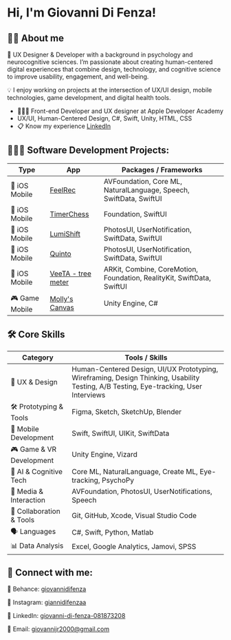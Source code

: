 <h1>Hi, I'm Giovanni Di Fenza!</h1>

<h2>🙋🏼 About me</h2>
<p>
  🎨 UX Designer & Developer with a background in psychology and neurocognitive sciences.
  I’m passionate about creating human-centered digital experiences that combine design, technology, and cognitive science to improve usability, engagement, and well-being.

  💡 I enjoy working on projects at the intersection of UX/UI design, mobile technologies, game development, and digital health tools.
</p>
<ul>
  <li>🧑🏼‍💻 Front-end Developer and UX designer at Apple Developer Academy</li>
  <li>UX/UI, Human-Centered Design, C#, Swift, Unity, HTML, CSS</b></li>
  <li>📋 Know my experience <a href="https://www.linkedin.com/in/giovanni-di-fenza-081873208/" target="_blank">LinkedIn</a></li>
</ul>

<h2>🧑🏼‍💻 Software Development Projects:</h2>

<table>
  <thead>
    <tr>
      <th>Type</th>
      <th>App</th>
      <th>Packages / Frameworks</th>
    </tr>
  </thead>
  <tbody>
    <tr>
      <td>📱 iOS Mobile</td>
      <td><a href="https://github.com/Orso-bit/FeelRec" target="_blank">FeelRec</a></td>
      <td>AVFoundation, Core ML, NaturalLanguage, Speech, SwiftData, SwiftUI</td>
    </tr>
    <tr>
      <td>📱 iOS Mobile</td>
      <td><a href="https://github.com/Orso-bit/TimerChess/tree/main" target="_blank">TimerChess</a></td>
      <td>Foundation, SwiftUI</td>
    </tr>
    <tr>
      <td>📱 iOS Mobile</td>
      <td><a href="https://github.com/Mamba2301/ImpostorSyndromeAl_final/tree/main" target="_blank">LumiShift</a></td>
      <td>PhotosUI, UserNotification, SwiftData, SwiftUI</td>
    </tr>
    <tr>
      <td>📱 iOS Mobile</td>
      <td><a href="https://github.com/Orso-bit/Quinto" target="_blank">Quinto</a></td>
      <td>PhotosUI, UserNotification, SwiftData, SwiftUI</td>
    </tr>
    <tr>
      <td>📱 iOS Mobile</td>
      <td><a href="https://github.com/Orso-bit/VeeTa" target="_blank">VeeTA - tree meter</a></td>
      <td>ARKit, Combine, CoreMotion, Foundation, RealityKit, SwiftData, SwiftUI</td>
    </tr>
    <tr>
      <td>🎮 Game Mobile</td>
      <td><a href="https://github.com/Githubense/Molly" target="_blank">Molly's Canvas</a></td>
      <td>Unity Engine, C#</td>
    </tr>
  </tbody>
</table>

 
<h2>🛠️ Core Skills</h2>

<table>
  <thead>
    <tr>
      <th>Category</th>
      <th>Tools / Skills</th>
    </tr>
  </thead>
  <tbody>
    <tr>
      <td>🎨 UX & Design</td>
      <td>Human-Centered Design, UI/UX Prototyping, Wireframing, Design Thinking, Usability Testing, A/B Testing, Eye-tracking, User Interviews</td>
    </tr>
    <tr>
      <td>🛠️ Prototyping & Tools</td>
      <td>Figma, Sketch, SketchUp, Blender</td>
    </tr>
    <tr>
      <td>📱 Mobile Development</td>
      <td>Swift, SwiftUI, UIKit, SwiftData</td>
    </tr>
    <tr>
      <td>🎮 Game & VR Development</td>
      <td>Unity Engine, Vizard</td>
    </tr>
    <tr>
      <td>🤖 AI & Cognitive Tech</td>
      <td>Core ML, NaturalLanguage, Create ML, Eye-tracking, PsychoPy</td>
    </tr>
    <tr>
      <td>🎥 Media & Interaction</td>
      <td>AVFoundation, PhotosUI, UserNotifications, Speech</td>
    </tr>
    <tr>
      <td>🤝 Collaboration & Tools</td>
      <td>Git, GitHub, Xcode, Visual Studio Code</td>
    </tr>
    <tr>
      <td>🗣️ Languages</td>
      <td>C#, Swift, Python, Matlab</td>
    </tr>
    <tr>
      <td>📊 Data Analysis</td>
      <td>Excel, Google Analytics, Jamovi, SPSS</td>
    </tr>
  </tbody>
</table>

<h2> 🤳 Connect with me:</h2>

<p>🎨 Behance: <a href="https://www.behance.net/giovannidifenza" target="_blank">giovannidifenza</a></p>
<p>📸 Instagram: <a href="https://www.instagram.com/giannidifenzaa/" target="_blank">giannidifenzaa</a></p>
<p>💼 LinkedIn: <a href="https://www.linkedin.com/in/giovanni-di-fenza-081873208/" target="_blank">giovanni-di-fenza-081873208</a></p>
<p>📧 Email: <a href="mailto:giovannijr2000@gmail.com">giovannijr2000@gmail.com</a></p>


<!--
**joshmadakor1/joshmadakor1** is a ✨ _special_ ✨ repository because its `README.md` (this file) appears on your GitHub profile.

Here are some ideas to get you started:

- 🔭 I’m currently working on ...
- 🌱 I’m currently learning ...
- 👯 I’m looking to collaborate on ...
- 🤔 I’m looking for help with ...
- 💬 Ask me about ...
- 📫 How to reach me: ...
- 😄 Pronouns: ...
- ⚡ Fun fact: ...
-->
